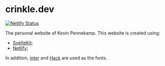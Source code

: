# crinkle.dev

[![Netlify Status](https://api.netlify.com/api/v1/badges/b654c94e-08a6-4b79-b443-7837581b1d8d/deploy-status)](https://app.netlify.com/sites/gatsby-starter-netlify-cms-ci/deploys)

The personal website of Kevin Pennekamp. This website is created using:

- [SvelteKit](https://kit.svelte.dev);
- [Netlify](https://www.netlify.com);

In addition, [inter](https://rsms.me/inter/) and [Hack](https://sourcefoundry.org/hack/) are used as the fonts.
